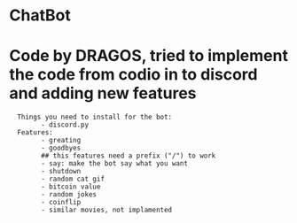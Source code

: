 # ChatBot
# Code by DRAGOS, tried to implement the code from codio in to discord and adding new features
      Things you need to install for the bot:
            - discord.py
      Features:
            - greating
            - goodbyes
            ## this features need a prefix ("/") to work
            - say: make the bot say what you want
            - shutdown
            - random cat gif
            - bitcoin value
            - random jokes
            - coinflip
            - similar movies, not implamented
